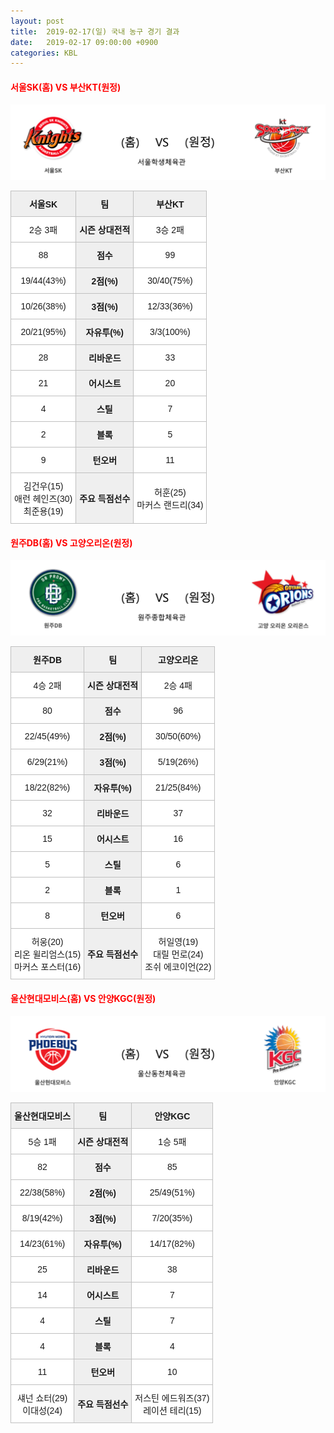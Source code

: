 ```yaml
---
layout: post
title:  2019-02-17(일) 국내 농구 경기 결과
date:   2019-02-17 09:00:00 +0900
categories: KBL
---
```


#### <span style="color:red"> 서울SK(홈) VS 부산KT(원정) </span>
![서울SK_부산KT.png](../images/kbl/match/서울SK_부산KT.png)

<style type="text/css">
.tg  {border-collapse:collapse;border-spacing:0;}
.tg td{font-family:Arial, sans-serif;font-size:14px;padding:10px 5px;border-style:solid;border-width:1px;overflow:hidden;word-break:normal;border-color:#c0c0c0;}
.tg th{font-family:Arial, sans-serif;font-size:14px;font-weight:normal;padding:10px 5px;border-style:solid;border-width:1px;overflow:hidden;word-break:normal;border-color:#c0c0c0;}
.tg .tg-dcpn{background-color:#ffffff;border-color:#c0c0c0;text-align:center;vertical-align:middle}
.tg .tg-txr3{background-color:#ffffff;border-color:#c0c0c0;text-align:center;vertical-align:middle}
.tg .tg-o8le{background-color:#efefef;border-color:#c0c0c0;text-align:center;vertical-align:middle}
.tg .tg-rr9t{font-weight:bold;background-color:#efefef;border-color:#c0c0c0;text-align:center;vertical-align:middle}
.tg .tg-wazi{background-color:#efefef;border-color:#c0c0c0;text-align:center;vertical-align:middle}
</style>

<table class="tg">
  <tr>
    <th class="tg-rr9t">서울SK</th>
    <th class="tg-rr9t">팀</th>
    <th class="tg-rr9t">부산KT</th>
  </tr>
  <tr>
    <td class="tg-dcpn">2승 3패</td>
    <td class="tg-rr9t">시즌 상대전적</td>
    <td class="tg-dcpn">3승 2패</td>
  </tr>
  <tr>
    <td class="tg-dcpn">88</td>
    <td class="tg-rr9t">점수</td>
    <td class="tg-dcpn">99</td>
  </tr>
  <tr>
    <td class="tg-dcpn">19/44(43%)</td>
    <td class="tg-rr9t">2점(%)</td>
    <td class="tg-dcpn">30/40(75%)</td>
  </tr>
  <tr>
    <td class="tg-dcpn">10/26(38%)</td>
    <td class="tg-rr9t">3점(%)</td>
    <td class="tg-dcpn">12/33(36%)</td>
  </tr>
  <tr>
    <td class="tg-dcpn">20/21(95%)</td>
    <td class="tg-rr9t">자유투(%)</td>
    <td class="tg-dcpn">3/3(100%)</td>
  </tr>
  <tr>
    <td class="tg-dcpn">28</td>
    <td class="tg-rr9t">리바운드</td>
    <td class="tg-dcpn">33</td>
  </tr>
  <tr>
    <td class="tg-dcpn">21</td>
    <td class="tg-rr9t">어시스트</td>
    <td class="tg-dcpn">20</td>
  </tr>
  <tr>
    <td class="tg-dcpn">4</td>
    <td class="tg-rr9t">스틸</td>
    <td class="tg-dcpn">7</td>
  </tr>
  <tr>
    <td class="tg-dcpn">2</td>
    <td class="tg-rr9t">블록</td>
    <td class="tg-dcpn">5</td>
  </tr>
  <tr>
    <td class="tg-dcpn">9</td>
    <td class="tg-rr9t">턴오버</td>
    <td class="tg-dcpn">11</td>
  </tr>
  <tr>
    <td class="tg-dcpn">김건우(15)<br>애런 헤인즈(30)<br>최준용(19)</td>
    <td class="tg-rr9t">주요 득점선수</td>
    <td class="tg-dcpn">허훈(25)<br>마커스 랜드리(34)</td>
  </tr>
</table>

#### <span style="color:red"> 원주DB(홈) VS 고양오리온(원정) </span>
![원주DB_고양오리온.png](../images/kbl/match/원주DB_고양오리온.png)

<style type="text/css">
.tg  {border-collapse:collapse;border-spacing:0;}
.tg td{font-family:Arial, sans-serif;font-size:14px;padding:10px 5px;border-style:solid;border-width:1px;overflow:hidden;word-break:normal;border-color:#c0c0c0;}
.tg th{font-family:Arial, sans-serif;font-size:14px;font-weight:normal;padding:10px 5px;border-style:solid;border-width:1px;overflow:hidden;word-break:normal;border-color:#c0c0c0;}
.tg .tg-dcpn{background-color:#ffffff;border-color:#c0c0c0;text-align:center;vertical-align:middle}
.tg .tg-txr3{background-color:#ffffff;border-color:#c0c0c0;text-align:center;vertical-align:middle}
.tg .tg-o8le{background-color:#efefef;border-color:#c0c0c0;text-align:center;vertical-align:middle}
.tg .tg-rr9t{font-weight:bold;background-color:#efefef;border-color:#c0c0c0;text-align:center;vertical-align:middle}
.tg .tg-wazi{background-color:#efefef;border-color:#c0c0c0;text-align:center;vertical-align:middle}
</style>

<table class="tg">
  <tr>
    <th class="tg-rr9t">원주DB</th>
    <th class="tg-rr9t">팀</th>
    <th class="tg-rr9t">고양오리온</th>
  </tr>
  <tr>
    <td class="tg-dcpn">4승 2패</td>
    <td class="tg-rr9t">시즌 상대전적</td>
    <td class="tg-dcpn">2승 4패</td>
  </tr>
  <tr>
    <td class="tg-dcpn">80</td>
    <td class="tg-rr9t">점수</td>
    <td class="tg-dcpn">96</td>
  </tr>
  <tr>
    <td class="tg-dcpn">22/45(49%)</td>
    <td class="tg-rr9t">2점(%)</td>
    <td class="tg-dcpn">30/50(60%)</td>
  </tr>
  <tr>
    <td class="tg-dcpn">6/29(21%)</td>
    <td class="tg-rr9t">3점(%)</td>
    <td class="tg-dcpn">5/19(26%)</td>
  </tr>
  <tr>
    <td class="tg-dcpn">18/22(82%)</td>
    <td class="tg-rr9t">자유투(%)</td>
    <td class="tg-dcpn">21/25(84%)</td>
  </tr>
  <tr>
    <td class="tg-dcpn">32</td>
    <td class="tg-rr9t">리바운드</td>
    <td class="tg-dcpn">37</td>
  </tr>
  <tr>
    <td class="tg-dcpn">15</td>
    <td class="tg-rr9t">어시스트</td>
    <td class="tg-dcpn">16</td>
  </tr>
  <tr>
    <td class="tg-dcpn">5</td>
    <td class="tg-rr9t">스틸</td>
    <td class="tg-dcpn">6</td>
  </tr>
  <tr>
    <td class="tg-dcpn">2</td>
    <td class="tg-rr9t">블록</td>
    <td class="tg-dcpn">1</td>
  </tr>
  <tr>
    <td class="tg-dcpn">8</td>
    <td class="tg-rr9t">턴오버</td>
    <td class="tg-dcpn">6</td>
  </tr>
  <tr>
    <td class="tg-dcpn">허웅(20)<br>리온 윌리엄스(15)<br>마커스 포스터(16)</td>
    <td class="tg-rr9t">주요 득점선수</td>
    <td class="tg-dcpn">허일영(19)<br>대릴 먼로(24)<br>조쉬 에코이언(22)</td>
  </tr>
</table>

#### <span style="color:red"> 울산현대모비스(홈) VS 안양KGC(원정) </span>
![울산현대모비스_안양KGC.png](../images/kbl/match/울산현대모비스_안양KGC.png)

<style type="text/css">
.tg  {border-collapse:collapse;border-spacing:0;}
.tg td{font-family:Arial, sans-serif;font-size:14px;padding:10px 5px;border-style:solid;border-width:1px;overflow:hidden;word-break:normal;border-color:#c0c0c0;}
.tg th{font-family:Arial, sans-serif;font-size:14px;font-weight:normal;padding:10px 5px;border-style:solid;border-width:1px;overflow:hidden;word-break:normal;border-color:#c0c0c0;}
.tg .tg-dcpn{background-color:#ffffff;border-color:#c0c0c0;text-align:center;vertical-align:middle}
.tg .tg-txr3{background-color:#ffffff;border-color:#c0c0c0;text-align:center;vertical-align:middle}
.tg .tg-o8le{background-color:#efefef;border-color:#c0c0c0;text-align:center;vertical-align:middle}
.tg .tg-rr9t{font-weight:bold;background-color:#efefef;border-color:#c0c0c0;text-align:center;vertical-align:middle}
.tg .tg-wazi{background-color:#efefef;border-color:#c0c0c0;text-align:center;vertical-align:middle}
</style>

<table class="tg">
  <tr>
    <th class="tg-rr9t">울산현대모비스</th>
    <th class="tg-rr9t">팀</th>
    <th class="tg-rr9t">안양KGC</th>
  </tr>
  <tr>
    <td class="tg-dcpn">5승 1패</td>
    <td class="tg-rr9t">시즌 상대전적</td>
    <td class="tg-dcpn">1승 5패</td>
  </tr>
  <tr>
    <td class="tg-dcpn">82</td>
    <td class="tg-rr9t">점수</td>
    <td class="tg-dcpn">85</td>
  </tr>
  <tr>
    <td class="tg-dcpn">22/38(58%)</td>
    <td class="tg-rr9t">2점(%)</td>
    <td class="tg-dcpn">25/49(51%)</td>
  </tr>
  <tr>
    <td class="tg-dcpn">8/19(42%)</td>
    <td class="tg-rr9t">3점(%)</td>
    <td class="tg-dcpn">7/20(35%)</td>
  </tr>
  <tr>
    <td class="tg-dcpn">14/23(61%)</td>
    <td class="tg-rr9t">자유투(%)</td>
    <td class="tg-dcpn">14/17(82%)</td>
  </tr>
  <tr>
    <td class="tg-dcpn">25</td>
    <td class="tg-rr9t">리바운드</td>
    <td class="tg-dcpn">38</td>
  </tr>
  <tr>
    <td class="tg-dcpn">14</td>
    <td class="tg-rr9t">어시스트</td>
    <td class="tg-dcpn">7</td>
  </tr>
  <tr>
    <td class="tg-dcpn">4</td>
    <td class="tg-rr9t">스틸</td>
    <td class="tg-dcpn">7</td>
  </tr>
  <tr>
    <td class="tg-dcpn">4</td>
    <td class="tg-rr9t">블록</td>
    <td class="tg-dcpn">4</td>
  </tr>
  <tr>
    <td class="tg-dcpn">11</td>
    <td class="tg-rr9t">턴오버</td>
    <td class="tg-dcpn">10</td>
  </tr>
  <tr>
    <td class="tg-dcpn">섀넌 쇼터(29)<br>이대성(24)</td>
    <td class="tg-rr9t">주요 득점선수</td>
    <td class="tg-dcpn">저스틴 에드워즈(37)<br>레이션 테리(15)</td>
  </tr>
</table>
